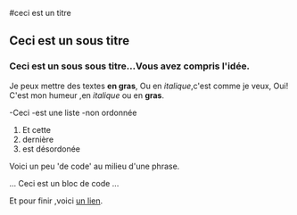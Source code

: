 #ceci est un titre
## Ceci est un sous titre
### Ceci est un sous sous titre...Vous avez compris l'idée.
 
Je peux mettre des textes **en gras**,
Ou en *italique*,c'est comme je veux,
Oui! C'est mon humeur ,en *italique* ou en **gras**.

-Ceci
-est une liste
-non ordonnée





1. Et cette 
2. dernière
3. est désordonée

Voici un peu 'de code' au milieu d'une phrase.


...
Ceci est 
un bloc
de code
...

Et pour finir ,voici [un lien](https://www.wikipedia.org/).  

